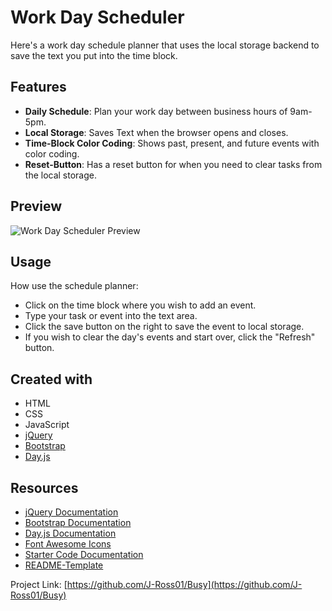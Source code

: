 # Work Day Scheduler

Here's a work day schedule planner that uses the local storage backend to save the text you put into the time block.

## Features

- **Daily Schedule**: Plan your work day between business hours of 9am-5pm.
- **Local Storage**: Saves Text when the browser opens and closes.
- **Time-Block Color Coding**: Shows past, present, and future events with color coding.
- **Reset-Button**: Has a reset button for when you need to clear tasks from the local storage.  

## Preview

![Work Day Scheduler Preview](C:\Users\jdela\Desktop\bootcamp\05-third-party-apis-homework-demo.gif)

## Usage

How use the schedule planner: 

- Click on the time block where you wish to add an event.
- Type your task or event into the text area.
- Click the save button on the right to save the event to local storage.
- If you wish to clear the day's events and start over, click the "Refresh" button.

## Created with

- HTML
- CSS
- JavaScript
- [jQuery](https://jquery.com/)
- [Bootstrap](https://getbootstrap.com/)
- [Day.js](https://day.js.org/)

## Resources

- [jQuery Documentation](https://api.jquery.com/)
- [Bootstrap Documentation](https://getbootstrap.com/docs/)
- [Day.js Documentation](https://day.js.org/docs/en/installation/node-js)
- [Font Awesome Icons](https://fontawesome.com/icons?d=gallery)
- [Starter Code Documentation](https://github.com/coding-boot-camp/crispy-octo-meme/tree/main/Develop)
- [README-Template](https://github.com/othneildrew/Best-README-Template)

Project Link: [https://github.com/J-Ross01/Busy](https://github.com/J-Ross01/Busy)
